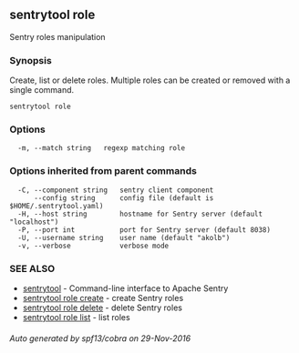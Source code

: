 ## sentrytool role

Sentry roles manipulation

### Synopsis


Create, list or delete roles.
Multiple roles can be created or removed with a single command.

```
sentrytool role
```

### Options

```
  -m, --match string   regexp matching role
```

### Options inherited from parent commands

```
  -C, --component string   sentry client component
      --config string      config file (default is $HOME/.sentrytool.yaml)
  -H, --host string        hostname for Sentry server (default "localhost")
  -P, --port int           port for Sentry server (default 8038)
  -U, --username string    user name (default "akolb")
  -v, --verbose            verbose mode
```

### SEE ALSO
* [sentrytool](sentrytool.md)	 - Command-line interface to Apache Sentry
* [sentrytool role create](sentrytool_role_create.md)	 - create Sentry roles
* [sentrytool role delete](sentrytool_role_delete.md)	 - delete Sentry roles
* [sentrytool role list](sentrytool_role_list.md)	 - list roles

###### Auto generated by spf13/cobra on 29-Nov-2016
